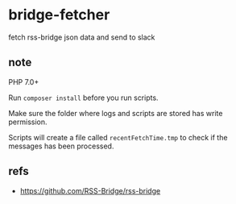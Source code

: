# bridge-fetcher

fetch rss-bridge json data and send to slack

## note

PHP 7.0+

Run `composer install` before you run scripts.

Make sure the folder where logs and scripts are stored has write permission.

Scripts will create a file called `recentFetchTime.tmp` to check if the messages has been processed.

## refs

* https://github.com/RSS-Bridge/rss-bridge
